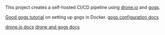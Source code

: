 This project creates a self-hosted CI/CD pipeline using [drone.io](https://drone.io) and [gogs](https://gogs.io).

[Good gogs tutorial](https://garthwaite.org/docker-gogs.html) on setting up gogs in Docker.
[gogs configuration docs](https://gogs.io/docs/installation/configuration_and_run)

[drone.io docs](https://docs.drone.io/)
[drone and gogs docs](https://docs.drone.io/server/provider/gogs/)  
